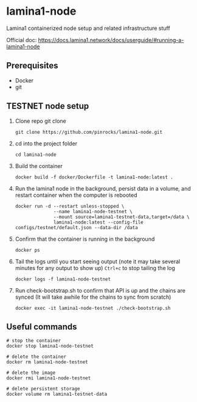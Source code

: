 # lamina1-node
Lamina1 containerized node setup and related infrastructure stuff

Official doc: https://docs.lamina1.network/docs/userguide/#running-a-lamina1-node

## Prerequisites
* Docker
* git

## TESTNET node setup
1. Clone repo git clone
   ```
   git clone https://github.com/pinrocks/lamina1-node.git
   ```
2. cd into the project folder 
   ```
   cd lamina1-node
   ```
5. Build the container
   ```
   docker build -f docker/Dockerfile -t lamina1-node:latest .
   ```
4. Run the lamina1 node in the background, persist data in a volume, and restart container when the computer is rebooted
   ```
   docker run -d --restart unless-stopped \
                 --name lamina1-node-testnet \
                 --mount source=lamina1-testnet-data,target=/data \
                 lamina1-node:latest --config-file configs/testnet/default.json --data-dir /data
   ```
5. Confirm that the container is running in the background 
   ```
   docker ps
   ```
6. Tail the logs until you start seeing output (note it may take several minutes for any output to show up) `Ctrl+c` to stop tailing the log
   ```
   docker logs -f lamina1-node-testnet
   ```
7. Run check-bootstrap.sh to confirm that API is up and the chains are synced (It will take awhile for the chains to sync from scratch)
   ```
   docker exec -it lamina1-node-testnet ./check-bootstrap.sh
   ```

## Useful commands
```
# stop the container
docker stop lamina1-node-testnet

# delete the container
docker rm lamina1-node-testnet

# delete the image
docker rmi lamina1-node-testnet

# delete persistent storage
docker volume rm lamina1-testnet-data
```